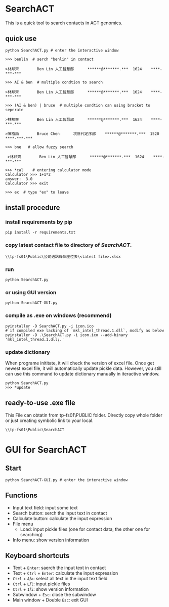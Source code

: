 # SearchACT

This is a quick tool to search contacts in ACT genomics.

## quick use

```
python SearchACT.py # enter the interactive window

>>> benlin  # serch "benlin" in contact

>林邦齊        Ben Lin 人工智慧部      ******@*******.***  1624    ****-***-***

>>> AI & ben  # multiple condtion to search

>林邦齊        Ben Lin 人工智慧部      ******@*******.***  1624    ****-***-***

>>> (AI & ben) | bruce  # multiple condtion can using bracket to seperate

>林邦齊        Ben Lin 人工智慧部      ******@*******.***  1624    ****-***-***

>陳柏劭        Bruce Chen      次世代定序部    ******@*******.***  1520    ****-***-***

>>> bne   # allow fuzzy search

 >林邦齊        Ben Lin 人工智慧部      ******@*******.***  1624    ****-***-***

>>> *cal    # entering calculator mode
Calculator >>> 1+1*2
answer:  3.0
Calculator >>> exit

>>> ex  # type "ex" to leave
```

## install procedure

### install requirements by pip

```
pip install -r requirements.txt
```

### copy latest contact file to directory of *SearchACT*.

```
\\tp-fs01\Public\公司通訊錄及座位表\<latest file>.xlsx
```

### run

```
python SearchACT.py
```

### or using GUI version

```
python SearchACT-GUI.py
```

### compile as .exe on windows (recommend)

```
pyinstaller -D SearchACT.py -i icon.ico 
# if compiled exe lacking of `mkl_intel_thread.1.dll`, modify as below
pyinstaller -D .\SearchACT.py -i icon.ico --add-binary 'mkl_intel_thread.1.dll;.'
```

### update dictionary 
When programe inititate, it will check the version of excel file. Once get newest excel file, it will automatically update pickle data. However, you still can use this command to update dictionary manually in iteractive window.

```
python SearchACT.py
>>> *update
```

## ready-to-use .exe file 
This File can obtatin from tp-fs01\PUBLIC folder. Directly copy whole folder or just creating symbolic link to your local.

```
\\tp-fs01\Public\SearchACT
```

# GUI for SearchACT

## Start

```
python SearchACT-GUI.py # enter the interactive window
```

## Functions

- Input text field: input some text
- Search button: serch the input text in contact
- Calculate button: calculate the input expression
- File menu
  - Load: input pickle files (one for contact data, the other one for searching)
- Info menu: show version information

## Keyboard shortcuts

- Text + `Enter`: saerch the input text in contact
- Text + `Ctrl` + `Enter`: calculate the input expression
- `Ctrl` + `A`/`a`: select all text in the input text field
- `Ctrl` + `L`/`l`: input pickle files
- `Ctrl` + `I`/`i`: show version information
- Subwindow + `Esc`: close the subwindow
- Main window + Double `Esc`: exit GUI
